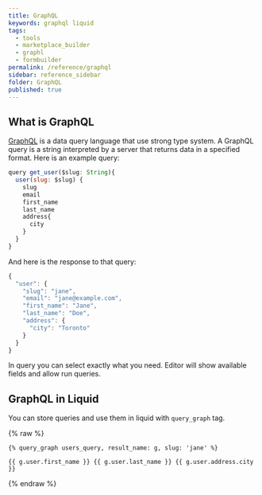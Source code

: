 ```yaml
---
title: GraphQL
keywords: graphql liquid
tags:
  - tools
  - marketplace_builder
  - graphl
  - formbuilder
permalink: /reference/graphql
sidebar: reference_sidebar
folder: GraphQL
published: true
---
```


## What is GraphQL

[GraphQL](http://graphql.org/learn/) is a data query language that use strong type system. A GraphQL query is a string interpreted by a server that returns data in a specified format. Here is an example query:

```js
query get_user($slug: String){
  user(slug: $slug) {
    slug
    email
    first_name
    last_name
    address{
      city
    }
  }
}
```

And here is the response to that query:

```js
{
  "user": {
    "slug": "jane",
    "email": "jane@example.com",
    "first_name": "Jane",
    "last_name": "Doe",
    "address": {
      "city": "Toronto"
    }
  }
}
```

In query you can select exactly what you need.
Editor will show available fields and allow run queries.


## GraphQL in Liquid

You can store queries and use them in liquid with `query_graph` tag.

{% raw %}
```liquid
{% query_graph users_query, result_name: g, slug: 'jane' %}

{{ g.user.first_name }} {{ g.user.last_name }} {{ g.user.address.city }}
```
{% endraw %}
